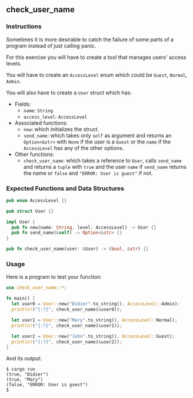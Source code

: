 ## check_user_name

### Instructions

Sometimes it is more desirable to catch the failure of some parts of a program instead of just calling panic.

For this exercise you will have to create a tool that manages users' access levels.

You will have to create an `AccessLevel` enum which could be `Guest`, `Normal`, `Admin`.

You will also have to create a `User` struct which has:

- Fields:
  - `name`: `String`
  - `access_level`: `AccessLevel`
- Associated functions:
  - `new`: which initializes the struct.
  - `send_name`: which takes only `self` as argument and returns an `Option<&str>` with `None` if the user is a `Guest` or the `name` if the `AccessLevel` has any of the other options.
- Other functions:
  - `check_user_name`: which takes a reference to `User`, calls `send_name` and returns a `tuple` with `true` and the user `name` if `send_name` returns the name or `false` and `"ERROR: User is guest"` if not.

### Expected Functions and Data Structures

```rust
pub enum AccessLevel {}

pub struct User {}

impl User {
  pub fn new(name: String, level: AccessLevel) -> User {}
  pub fn send_name(&self) -> Option<&str> {}
}

pub fn check_user_name(user: &User) -> (bool, &str) {}
```

### Usage

Here is a program to test your function:

```rust
use check_user_name::*;

fn main() {
  let user0 = User::new("Didier".to_string(), AccessLevel::Admin);
  println!("{:?}", check_user_name(&user0));

  let user1 = User::new("Mary".to_string(), AccessLevel::Normal);
  println!("{:?}", check_user_name(&user1));

  let user2 = User::new("John".to_string(), AccessLevel::Guest);
  println!("{:?}", check_user_name(&user2));
}
```

And its output:

```console
$ cargo run
(true, "Didier")
(true, "Mary")
(false, "ERROR: User is guest")
$
```
